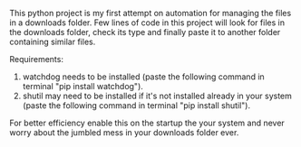 This python project is my first attempt on automation for managing the files in a downloads folder.
Few lines of code in this project will look for files in the downloads folder, check its type and finally paste it to another folder containing similar files.

Requirements:
  1. watchdog needs to be installed (paste the following command in terminal "pip install watchdog").
  2. shutil may need to be installed if it's not installed already in your system (paste the following command in terminal "pip install shutil").

For better efficiency enable this on the startup the your system and never worry about the jumbled mess in your downloads folder ever. 
